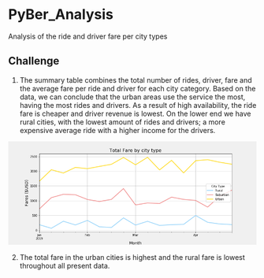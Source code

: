# PyBer_Analysis

Analysis of the ride and driver fare per city types

## Challenge

1. The summary table combines the total number of rides, driver, fare and the average fare per ride and driver for each city category. Based on the data, we can conclude that the urban areas use the service the most, having the most rides and drivers. As a result of high availability, the ride fare is cheaper and driver revenue is lowest. On the lower end we have rural cities, with the lowest amount of rides and drivers; a more expensive average ride with a higher income for the drivers.

![Total fare by city type](analysis/Fig8.png)

2. The total fare in the urban cities is highest and the rural fare is lowest throughout all present data.
